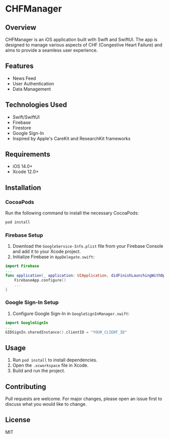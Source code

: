 # CHFManager

## Overview

CHFManager is an iOS application built with Swift and SwiftUI. The app is designed to manage various aspects of CHF (Congestive Heart Failure) and aims to provide a seamless user experience.

## Features

- News Feed
- User Authentication
- Data Management

## Technologies Used

- Swift/SwiftUI
- Firebase
- Firestore
- Google Sign-In
- Inspired by Apple's CareKit and ResearchKit frameworks

## Requirements

- iOS 14.0+
- Xcode 12.0+

## Installation

### CocoaPods

Run the following command to install the necessary CocoaPods:

```bash
pod install
```

### Firebase Setup

1. Download the `GoogleService-Info.plist` file from your Firebase Console and add it to your Xcode project.
2. Initialize Firebase in `AppDelegate.swift`:

```swift
import Firebase
...
func application(_ application: UIApplication, didFinishLaunchingWithOptions launchOptions: [UIApplication.LaunchOptionsKey: Any]?) -> Bool {
    FirebaseApp.configure()
    ...
}
```

### Google Sign-In Setup

1. Configure Google Sign-In in `GoogleSignInManager.swift`:

```swift
import GoogleSignIn
...
GIDSignIn.sharedInstance().clientID = "YOUR_CLIENT_ID"
```

## Usage

1. Run `pod install` to install dependencies.
2. Open the `.xcworkspace` file in Xcode.
3. Build and run the project.

## Contributing

Pull requests are welcome. For major changes, please open an issue first to discuss what you would like to change.

## License

MIT
